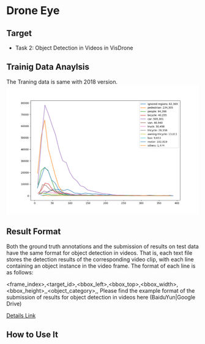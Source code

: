# Drone Eye

## Target

- Task 2: Object Detection in Videos in VisDrone

## Trainig Data Anaylsis
The Traning data is same with 2018 version.
![text](https://github.com/stmoon/droneeye/blob/master/docs/VisDrone2019_data_analysis.png)

## Result Format

Both the ground truth annotations and the submission of results on test data have the same format for object detection in videos. That is, each text file stores the detection results of the corresponding video clip, with each line containing an object instance in the video frame. The format of each line is as follows:

<frame_index>,<target_id>,<bbox_left>,<bbox_top>,<bbox_width>,<bbox_height>,<score>,<object_category>,<truncation>,<occlusion>
Please find the example format of the submission of results for object detection in videos here (BaiduYun|Google Drive)

[Details Link](http://aiskyeye.com/views/getInfo?loc=6)
  
## How to Use It
